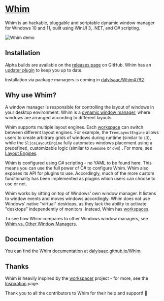 # [Whim](https://dalyisaac.github.io/Whim)

<!-- NOTE: This is largely a duplicate of docs/docs/index.md -->

Whim is an hackable, pluggable and scriptable dynamic window manager for Windows 10 and 11, built using WinUI 3, .NET, and C# scripting.

![Whim demo](docs/images/demo.gif)

## Installation

Alpha builds are available on the [releases page](https://github.com/dalyIsaac/Whim/releases) on GitHub. Whim has an [updater plugin](plugins/updater.md) to keep you up to date.

Installation via package managers is coming in [dalyIsaac/Whim#792](https://github.com/dalyIsaac/Whim/issues/792).

## Why use Whim?

A window manager is responsible for controlling the layout of windows in your desktop environment. Whim is a [dynamic window manager](https://en.wikipedia.org/wiki/Dynamic_window_manager), where windows are arranged according to different layouts.

Whim supports multiple layout engines. Each [workspace](customize/workspaces.md) can switch between different layout engines. For example, the `TreeLayoutEngine` allows users to create arbitrary grids of windows during runtime (similar to `i3`), while the `SliceLayoutEngine` fully automates windows placement using a predefined, customizable logic (similar to `Awesome` or `dwm`) . For more, see [Layout Engines](customize/layout-engines.md).

Whim is configured using C# scripting - no YAML to be found here. This means you can use the full power of C# to configure Whim. Whim also exposes its API for plugins to use. Accordingly, much of the more custom functionality has been implemented as plugins which users can choose to use or not.

Whim works by sitting on top of Windows' own window manager. It listens to window events and moves windows accordingly. Whim does not use Windows' native "virtual" desktops, as they lack the ability to activate "desktops" independently of monitors. Instead, Whim has [workspaces](customize/workspaces.md).

To see how Whim compares to other Windows window managers, see [Whim vs. Other Window Managers](getting-started/comparison.md).

## Documentation

You can find the Whim documentation at [dalyisaac.github.io/Whim](https://dalyisaac.github.io/Whim).

## Thanks

Whim is heavily inspired by the [workspacer](https://github.com/workspacer/workspacer) project - for more, see the [Inspiration](https://dalyisaac.github.io/Whim/getting-started/inspiration.html) page.

Thank you to all the contributors to Whim for their help and support! 💖
